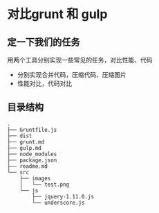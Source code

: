 # 对比grunt 和 gulp

## 定一下我们的任务

用两个工具分别实现一些常见的任务，对比性能、代码

* 分别实现合并代码，压缩代码、压缩图片
* 性能对比，代码对比

## 目录结构

```
.
├── Gruntfile.js
├── dist
├── grunt.md
├── gulp.md
├── node_modules
├── package.json
├── readme.md
└── src
    ├── images
    │   └── test.png
    └── js
        ├── jquery-1.11.0.js
        └── underscore.js
```
